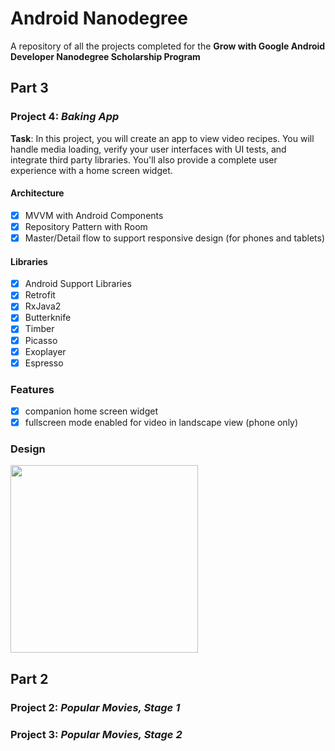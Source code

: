 # Android Nanodegree
A repository of all the projects completed for the **Grow with Google Android Developer Nanodegree Scholarship Program**

## Part 3
### Project 4: *Baking App*

**Task**: In this project, you will create an app to view video recipes. You will handle media loading, verify your user interfaces with UI tests, and integrate third party libraries. You'll also provide a complete user experience with a home screen widget.

#### Architecture
- [x] MVVM with Android Components
- [x] Repository Pattern with Room
- [x] Master/Detail flow to support responsive design (for phones and tablets)

#### Libraries
- [x] Android Support Libraries 
- [x] Retrofit
- [x] RxJava2
- [x] Butterknife
- [x] Timber
- [x] Picasso
- [x] Exoplayer
- [x] Espresso

### Features
- [x] companion home screen widget 
- [x] fullscreen mode enabled for video in landscape view (phone only)

### Design

<img src="04-baking/images/ezbaking_sample.gif" width="300">


## Part 2
### Project 2: *Popular Movies, Stage 1*

### Project 3: *Popular Movies, Stage 2*
